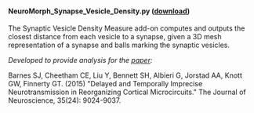 #### NeuroMorph_Synapse_Vesicle_Density.py  ([download](http://dstats.net/download/http://github.com/ajorstad/NeuroMorph/raw/master/NeuroMorph_Density_Measurements/NeuroMorph_Synapse_Vesicle_Density.py))
The Synaptic Vesicle Density Measure add-on computes and outputs the closest distance from each vesicle to a synapse, given a 3D mesh representation of a synapse and balls marking the synaptic vesicles.

*Developed to provide analysis for the [paper](http://www.jneurosci.org/content/35/24/9024):*

Barnes SJ, Cheetham CE, Liu Y, Bennett SH, Albieri G, Jorstad AA, Knott GW, Finnerty GT.  (2015)  "Delayed and Temporally Imprecise Neurotransmission in Reorganizing Cortical Microcircuits." The Journal of Neuroscience, 35(24): 9024-9037.

